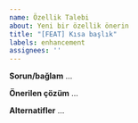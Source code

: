 ```yaml
---
name: Özellik Talebi
about: Yeni bir özellik önerin
title: "[FEAT] Kısa başlık"
labels: enhancement
assignees: ''
---
```


**Sorun/bağlam**
…

**Önerilen çözüm**
…

**Alternatifler**
…
